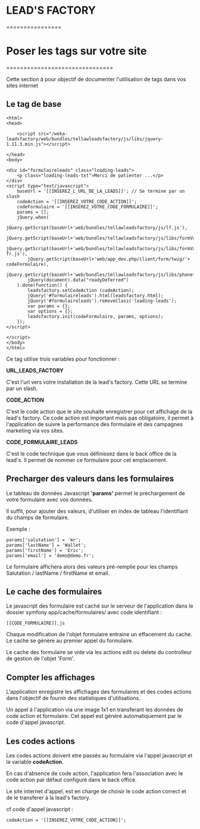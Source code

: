 # LEAD'S FACTORY
================

# Poser les tags sur votre site
===============================

Cette section à pour objectif de documenter l'utilisation de tags dans vos sites internet

## Le tag de base


	<html>
	<head>

	    <script src="/weka-leadsfactory/web/bundles/tellawleadsfactory/js/libs/jquery-1.11.3.min.js"></script>

	</head>
	<body>

	<div id="formulaireleads" class="loading-leads">
	    <p class="loading-leads-txt">Merci de patienter ...</p>
	</div>
	<script type="text/javascript">
	    baseUrl = '[[INSEREZ_L_URL_DE_LA_LEADS]]'; // Se termine par un slash
	    codeAction = '[[INSEREZ_VOTRE_CODE_ACTION]]';
	    codeFormulaire = '[[INSEREZ_VOTRE_CODE_FORMULAIRE]]';
	    params = [];
	    jQuery.when(
	        jQuery.getScript(baseUrl+'web/bundles/tellawleadsfactory/js/lf.js'),
	        jQuery.getScript(baseUrl+'web/bundles/tellawleadsfactory/js/libs/formValidator/jquery.validationEngine.js'),
	        jQuery.getScript(baseUrl+'web/bundles/tellawleadsfactory/js/libs/formValidator/languages/jquery.validationEngine-fr.js'),
	        jQuery.getScript(baseUrl+'web/app_dev.php/client/form/twig/'+ codeFormulaire),
	        jQuery.getScript(baseUrl+'web/bundles/tellawleadsfactory/js/libs/phoneformat.js'),
	        jQuery(document).data("readyDeferred")
	    ).done(function() {
	        leadsfactory.setCodeAction (codeAction);
	        jQuery('#formulaireleads').html(leadsfactory.html);
	        jQuery('#formulaireleads').removeClass('loading-leads');
	        var params = {};
	        var options = {};
	        leadsfactory.init(codeFormulaire, params, options);
	    });
	</script>

	</script>
	</body>
	</html>Ce tag utilise trois variables pour fonctionner :

**URL\_LEADS\_FACTORY**

C'est l'url vers votre installation de la lead's factory. Cette URL se termine par un slash.

**CODE\_ACTION**

C'est le code action que le site souhaite enregistrer pour cet affichage de la lead's factory. Ce code action est important mais pas obligatoire, il permet à l'application de suivre la performance des formulaire et des campagnes marketing via vos sites.

**CODE\_FORMULAIRE_LEADS**

C'est le code technique que vous définissez dans le back office de la lead's. Il permet de nommer ce formulaire pour cet emplacement.

## Precharger des valeurs dans les formulaires

Le tableau de données Javascript **'params'** permet le préchargement de votre formulaire avec vos données.

Il suffit, pour ajouter des valeurs, d'utiliser en index de tableau l'identifiant du champs de formulaire.

Exemple : 

	params['salutation'] = 'mr';
	params['lastName'] = 'Wallet';
	params['firstName'] = 'Eric';
	params['email'] = 'demo@demo.fr';

Le formulaire affichera alors des valeurs pré-remplie pour les champs Salutation / lastName / firstName et email.

## Le cache des formulaires

Le javascript des formulaire est caché sur le serveur de l'application dans le dossier symfony app/cache/formulaires/ avec code identifiant : 

	[[CODE_FORMULAIRE]].js

Chaque modification de l'objet formulaire entraine un effacement du cache. Le cache se génère au premier appel du formulaire.

Le cache des formulaire se vide via les actions edit ou delete du controlleur de gestion de l'objet 'Form'.

## Compter les affichages

L'application enregistre les affichages des formulaires et des codes actions dans l'objectif de fournir des statistiques d'utilisations.

Un appel à l'application via une image 1x1 en transferant les données de code action et formulaire. Cet appel est généré automatiquement par le code d'appel javascript.


## Les codes actions

Les codes actions doivent etre passés au formulaire via l'appel javascript et la variable **codeAction**.

En cas d'absence de code action, l'application fera l'association avec le code action par défaut configuré dans le back office.

Le site internet d'appel, est en charge de choisir le code action correct et de le transferer à la lead's factory.

cf code d'appel javascript :

	codeAction = '[[INSEREZ_VOTRE_CODE_ACTION]]';






